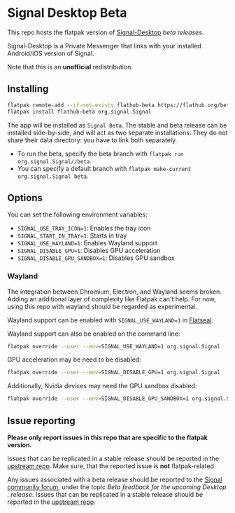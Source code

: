 # Signal Desktop Beta

This repo hosts the flatpak version of [Signal-Desktop](https://github.com/signalapp/Signal-Desktop) _beta releases_.

Signal-Desktop is a Private Messenger that links with your installed Android/iOS version of Signal.

Note that this is an **unofficial** redistribution.

## Installing

```bash
flatpak remote-add --if-not-exists flathub-beta https://flathub.org/beta-repo/flathub-beta.flatpakrepo
flatpak install flathub-beta org.signal.Signal
```

The app will be installed as `Signal Beta`. The stable and beta release can be installed side-by-side, and will act as two separate installations. They do not share their data directory: you have to link both separately.

- To run the beta, specify the beta branch with `flatpak run org.signal.Signal//beta`.
- You can specify a default branch with `flatpak make-current org.signal.Signal beta`.

## Options

You can set the following environment variables:

* `SIGNAL_USE_TRAY_ICON=1`: Enables the tray icon
* `SIGNAL_START_IN_TRAY=1`: Starts in tray
* `SIGNAL_USE_WAYLAND=1`: Enables Wayland support
* `SIGNAL_DISABLE_GPU=1`: Disables GPU acceleration
* `SIGNAL_DISABLE_GPU_SANDBOX=1`: Disables GPU sandbox

### Wayland

The integration between Chromium, Electron, and Wayland seems broken.
Adding an additional layer of complexity like Flatpak can't help.
For now, using this repo with wayland should be regarded as experimental.

Wayland support can be enabled with `SIGNAL_USE_WAYLAND=1` in [Flatseal](https://flathub.org/apps/details/com.github.tchx84.Flatseal).

Wayland support can also be enabled on the command line:

```bash
flatpak override --user --env=SIGNAL_USE_WAYLAND=1 org.signal.Signal
```

GPU acceleration may be need to be disabled:

```bash
flatpak override --user --env=SIGNAL_DISABLE_GPU=1 org.signal.Signal
```

Additionally, Nvidia devices may need the GPU sandbox disabled:

```bash
flatpak override --user --env=SIGNAL_DISABLE_GPU_SANDBOX=1 org.signal.Signal
```

## Issue reporting

**Please only report issues in this repo that are specific to the flatpak version.**

Issues that can be replicated in a stable release should be reported in the [upstream repo](https://github.com/signalapp/Signal-Desktop).
Make sure, that the reported issue is **not** flatpak-related.

Any issues associated with a beta release should be reported to the [Signal community forum](https://community.signalusers.org/c/beta-feedback/25), under the topic _Beta feedback for the upcoming Desktop <MAJOR>.<MINOR> release_. Issues that can be replicated in a stable release should be reported in the [upstream repo](https://github.com/signalapp/Signal-Desktop).
